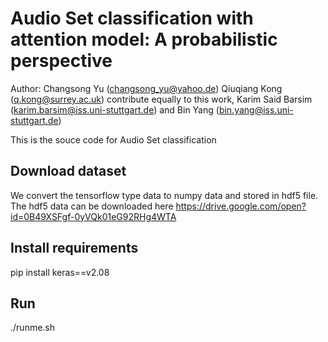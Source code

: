 # Audio Set classification with attention model: A probabilistic perspective

Author: Changsong Yu (changsong_yu@yahoo.de) Qiuqiang Kong (q.kong@surrey.ac.uk) contribute equally to this work, Karim Said Barsim (karim.barsim@iss.uni-stuttgart.de) and Bin Yang (bin.yang@iss.uni-stuttgart.de)

This is the souce code for Audio Set classification
## Download dataset

We convert the tensorflow type data to numpy data and stored in hdf5 file. The hdf5 data can be downloaded here
https://drive.google.com/open?id=0B49XSFgf-0yVQk01eG92RHg4WTA

## Install requirements
pip install keras==v2.08

## Run
./runme.sh

